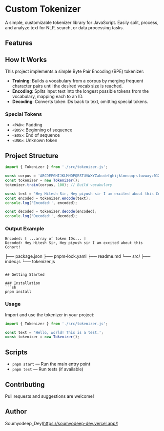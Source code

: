 # Custom Tokenizer

A simple, customizable tokenizer library for JavaScript. Easily split, process, and analyze text for NLP, search, or data processing tasks.

## Features

## How It Works
This project implements a simple Byte Pair Encoding (BPE) tokenizer:
- **Training**: Builds a vocabulary from a corpus by merging frequent character pairs until the desired vocab size is reached.
- **Encoding**: Splits input text into the longest possible tokens from the vocabulary, mapping each to an ID.
- **Decoding**: Converts token IDs back to text, omitting special tokens.

### Special Tokens
- `<PAD>`: Padding
- `<BOS>`: Beginning of sequence
- `<EOS>`: End of sequence
- `<UNK>`: Unknown token

## Project Structure
```js
import { Tokenizer } from './src/tokenizer.js';

const corpus = 'ABCDEFGHIJKLMNOPQRSTUVWXYZabcdefghijklmnopqrstuvwxyz0123456789!@#$%^&*()_+-={}[]|:;"<>,.?/~` ';
const tokenizer = new Tokenizer();
tokenizer.train(corpus, 100); // Build vocabulary

const text = 'Hey Hitesh Sir, Hey piyush sir I am excited about this Cohort!';
const encoded = tokenizer.encode(text);
console.log('Encoded:', encoded);

const decoded = tokenizer.decode(encoded);
console.log('Decoded:', decoded);
```

### Output Example
```
Encoded: [ ...array of token IDs... ]
Decoded: Hey Hitesh Sir, Hey piyush sir I am excited about this Cohort!
```

├── package.json
├── pnpm-lock.yaml
├── readme.md
└── src/
    ├── index.js
    └── tokenizer.js
    
```

## Getting Started

### Installation
```sh
pnpm install
```

### Usage
Import and use the tokenizer in your project:
```js
import { Tokenizer } from './src/tokenizer.js';

const text = 'Hello, world! This is a test.';
const tokenizer = new Tokenizer();
```

## Scripts
- `pnpm start` — Run the main entry point
- `pnpm test` — Run tests (if available)

## Contributing
Pull requests and suggestions are welcome!


## Author
Soumyodeep_Dey(https://soumyodeep-dey.vercel.app/)